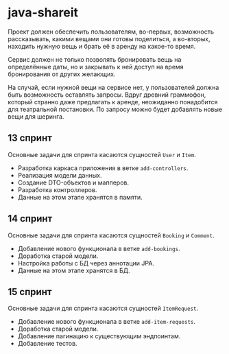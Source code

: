 # java-shareit
Проект должен обеспечить пользователям, во-первых, возможность рассказывать, какими вещами они готовы поделиться, а во-вторых, находить нужную вещь и брать её в аренду на какое-то время.

Сервис должен не только позволять бронировать вещь на определённые даты, но и закрывать к ней доступ на время бронирования от других желающих. 

На случай, если нужной вещи на сервисе нет, у пользователей должна быть возможность оставлять запросы. Вдруг древний граммофон, который странно даже предлагать к аренде, неожиданно понадобится для театральной постановки. По запросу можно будет добавлять новые вещи для шеринга.

## 13 спринт
Основные задачи для спринта касаются сущностей `User` и `Item`.
* Разработка каркаса приложения в ветке `add-controllers`.
* Реализация модели данных.
* Создание DTO-объектов и мапперов.
* Разработка контроллеров.
* Данные на этом этапе хранятся в памяти.

## 14 спринт
Основные задачи для спринта касаются сущностей `Booking` и `Comment`.
* Добавление нового функционала в ветке `add-bookings`.
* Доработка старой модели.
* Настройка работы с БД через аннотации JPA.
* Данные на этом этапе хранятся в БД.

## 15 спринт
Основные задачи для спринта касаются сущностей `ItemRequest`.
* Добавление нового функционала в ветке `add-item-requests`.
* Доработка старой модели.
* Добавление пагинацию к существующим эндпоинтам.
* Добавление тестов.